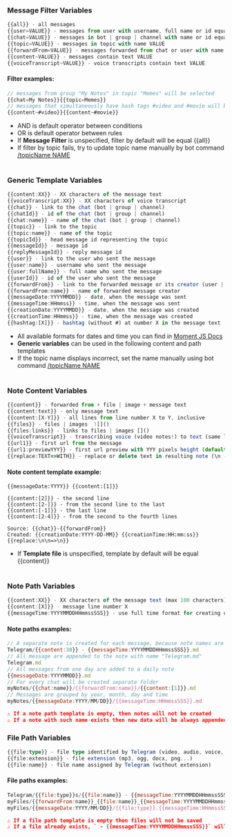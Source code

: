 ### Message Filter Variables

```ts
{{all}} - all messages
{{user=VALUE}} - messages from user with username, full name or id equal VALUE
{{chat=VALUE}} - messages in bot | group | channel with name or id equal VALUE
{{topic=VALUE}} - messages in topic with name VALUE
{{forwardFrom=VALUE}} - messages forwarded from chat or user with name VALUE
{{content~VALUE}} - messages contain text VALUE
{{voiceTranscript~VALUE}} - voice transcripts contain text VALUE
```

#### Filter examples:

```js
// messages from group "My Notes" in topic "Memes" will be selected
{{chat=My Notes}}{{topic=Memes}}
// messages that simultaneously have hash tags #video and #movie will be selected
{{content~#video}}{{content~#movie}}
```

-   AND is default operator between conditions
-   OR is default operator between rules
-   If **Message Filter** is unspecified, filter by default will be equal {{all}}
-   If filter by topic fails, try to update topic name manually by bot command [/topicName NAME]()
    <br><br>

### Generic Template Variables

```ts
{{content:XX}} - XX characters of the message text
{{voiceTranscript:XX}} - XX characters of voice transcript
{{chat}} - link to the chat (bot | group | channel)
{{chatId}} - id of the chat (bot | group | channel)
{{chat:name}} - name of the chat (bot | group | channel)
{{topic}} - link to the topic
{{topic:name}} - name of the topic
{{topicId}} - head message id representing the topic
{{messageId}} - message id
{{replyMessageId}} - reply message id
{{user}} - link to the user who sent the message
{{user:name}} - username who sent the message
{{user:fullName}} - full name who sent the message
{{userId}} - id of the user who sent the message
{{forwardFrom}} - link to the forwarded message or its creator (user | channel)
{{forwardFrom:name}} - name of forwarded message creator
{{messageDate:YYYYMMDD}} - date, when the message was sent
{{messageTime:HHmmss}} - time, when the message was sent
{{creationDate:YYYYMMDD}} - date, when the message was created
{{creationTime:HHmmss}} - time, when the message was created
{{hashtag:[X]}} - hashtag (without #) at number X in the message text
```

-   All available formats for dates and time you can find in [Moment JS Docs](https://momentjs.com/docs/#/parsing/string-format/)
-   **Generic variables** can be used in the following content and path templates
-   If the topic name displays incorrect, set the name manually using bot command [/topicName NAME]()
    <br><br>

### Note Content Variables

```ts
{{content}} - forwarded from + file | image + message text
{{content:text}} - only message text
{{content:[X-Y]}} - all lines from line number X to Y, inclusive
{{files}} - files | images  ![]()
{{files:links}} - links to files | images []()
{{voiceTranscript}} - transcribing voice (video notes!) to text (same limits as for Telegram Premium subscribers)
{{url1}} - first url from the message
{{url1:previewYYY}} - first url preview with YYY pixels height (default 250)
{{replace:TEXT=>WITH}} - replace or delete text in resulting note (\n - new line)
```

#### Note content template example:

```
{{messageDate:YYYY}} {{content:[1]}}

{{content:[2]}} - the second line
{{content:[2-]}} - from the second line to the last
{{content:[-1]}} - the last line
{{content:[2-4]}} - from the second to the fourth lines

Source: {{chat}}-{{forwardFrom}}
Created: {{creationDate:YYYY-DD-MM}} {{creationTime:HH:mm:ss}}
{{replace:\n\n=>\n}}
```

-   If **Template file** is unspecified, template by default will be equal {{content}}
    <br><br>

### Note Path Variables

```ts
{{content:XX}} - XX characters of the message text (max 100 characters)
{{content:[X]}} - message line number X
{{messageTime:YYYYMMDDHHmmssSSS}} - use full time format for creating unique note names
```

#### Note paths examples:

```js
// A separate note is created for each message, because note names are based on message text and time
Telegram/{{content:30}} - {{messageTime:YYYYMMDDHHmmssSSS}}.md
// All message are appended to the note with name "Telegram.md"
Telegram.md
// All messages from one day are added to a daily note
{{messageDate:YYYYMMDD}}.md
// For every chat will be created separate folder
myNotes/{{chat:name}}/{{forwardFrom:name}}/{{content:[1]}}.md
// Messages are grouped by year, month, day and time
myNotes/{{messageDate:YYYY/MM/DD}}/{{messageTime:HHmmssSSS}}.md
```

```json
⚠️ If a note path template is empty, then notes will not be created
⚠️ If a note with such name exists then new data will be always appended to this notes
```

### File Path Variables

```ts
{{file:type}} - file type identified by Telegram (video, audio, voice, photo, document)
{{file:extension}} - file extension (mp3, ogg, docx, png...)
{{file:name}} - file name assigned by Telegram (without extension)
```

#### File paths examples:

```js
Telegram/{{file:type}}s/{{file:name}} - {{messageTime:YYYYMMDDHHmmssSSS}}.{{file:extension}}
myFiles/{{forwardFrom:name}}_{{file:name}}_{{messageTime:YYYYMMDDHHmmssSSS}}.{{file:extension}}
myFiles/{{messageDate:YYYY/MM/DD}}/{{file:type}}.{{messageTime:HHmmssSSS}}.{{file:name}}.{{file:extension}}
```

```json
⚠️ If a file path template is empty then files will not be saved
⚠️ If a file already exists, ` - {{messageTime:YYYYMMDDHHmmssSSS}}` will be added to its name
```
